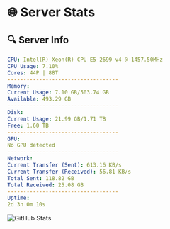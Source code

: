 # 🌐 Server Stats
## 🔍 Server Info
```yaml
CPU: Intel(R) Xeon(R) CPU E5-2699 v4 @ 1457.50MHz
CPU Usage: 7.10%
Cores: 44P | 88T
-----------------------------------
Memory:
Current Usage: 7.10 GB/503.74 GB
Available: 493.29 GB
-----------------------------------
Disk:
Current Usage: 21.99 GB/1.71 TB
Free: 1.60 TB
-----------------------------------
GPU:
No GPU detected
-----------------------------------
Network:
Current Transfer (Sent): 613.16 KB/s
Current Transfer (Received): 56.81 KB/s
Total Sent: 118.82 GB
Total Received: 25.08 GB
-----------------------------------
Uptime:
2d 3h 0m 10s
```
![GitHub Stats](https://img.shields.io/badge/Updated-2025-04-21_20:08:58-blue)